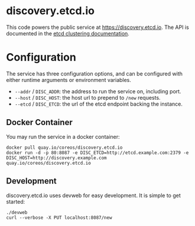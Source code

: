 # discovery.etcd.io

This code powers the public service at https://discovery.etcd.io. The API is
documented in the [etcd clustering documentation](https://github.com/coreos/etcd/blob/master/Documentation/dev-internal/discovery_protocol.md#public-discovery-service).

# Configuration

The service has three configuration options, and can be configured with either
runtime arguments or environment variables.

* `--addr` / `DISC_ADDR`: the address to run the service on, including port.
* `--host` / `DISC_HOST`: the host url to prepend to `/new` requests.
* `--etcd` / `DISC_ETCD`: the url of the etcd endpoint backing the instance.

## Docker Container

You may run the service in a docker container:

```
docker pull quay.io/coreos/discovery.etcd.io
docker run -d -p 80:8087 -e DISC_ETCD=http://etcd.example.com:2379 -e DISC_HOST=http://discovery.example.com quay.io/coreos/discovery.etcd.io
```

## Development

discovery.etcd.io uses devweb for easy development. It is simple to get started:

```
./devweb
curl --verbose -X PUT localhost:8087/new
```
